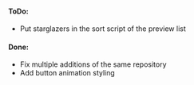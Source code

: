 #### ToDo:

- Put starglazers in the sort script of the preview list


#### Done:

- Fix multiple additions of the same repository
- Add button animation styling
